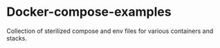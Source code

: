 # Docker-compose-examples
Collection of sterilized compose and env files for various containers and stacks.
